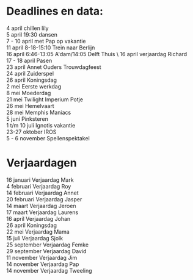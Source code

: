 # Deadlines en data:
4 april chillen lily \
5 april 19:30 dansen \
7 - 10 april met Pap op vakantie \
11 april 8-18-15:10 Trein naar Berlijn \
16 april 6:46-13:05 A'dam/14:05 Delft Thuis \ 
16 april verjaardag Richard \
17 - 18 april Pasen \
23 april Annet Ouders Trouwdagfeest \
24 april Zuiderspel \
26 april Koningsdag \
2 mei Eerste werkdag \
8 mei Moederdag \
21 mei Twilight Imperium Potje \
26 mei Hemelvaart \
28 mei Memphis Maniacs \
5 juni Pinksteren \
1 t/m 10 juli Ignotis vakantie \
23-27 oktober IROS \
5 - 6 november Spellenspektakel 


# Verjaardagen
16 januari Verjaardag Mark \
4  februari Verjaardag Roy \
14 februari Verjaardag Annet \
20 februari Verjaardag Jasper \
14 maart Verjaardag Jeroen \
17 maart Verjaardag Laurens \
16 april Verjaardag Johan \
26 april Koningsdag \
22 mei Verjaardag Mama \
15 juli Verjaardag Sjolk \
25 september Verjaardag Femke \
29 september Verjaardag David \
11 november Verjaardag Jim \
14 november Verjaardag Pap \
14 november Verjaardag Tweeling
